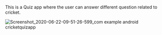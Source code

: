 This is a Quiz app where the user can answer different question related to cricket.


![Screenshot_2020-06-22-09-51-26-599_com example android cricketquizapp](https://user-images.githubusercontent.com/42906522/85248839-b177a800-b46f-11ea-9699-c3ec49f7c594.jpg)
